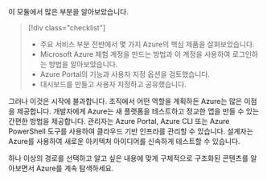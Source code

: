 이 모듈에서 많은 부분을 알아보았습니다. 

> [!div class="checklist"]
> * 주요 서비스 부분 전반에서 몇 가지 Azure의 핵심 제품을 살펴보았습니다.
> * Microsoft Azure 체험 계정을 만드는 방법과 이 계정을 사용하여 로그인하는 방법을 알아보았습니다. 
> * Azure Portal의 기능과 사용자 지정 옵션을 검토했습니다. 
> * 대시보드를 만들고 사용자 지정하고 공유했습니다.

그러나 이것은 시작에 불과합니다. 조직에서 어떤 역할을 계획하든 Azure는 많은 이점을 제공합니다. 개발자에게 Azure는 새 플랫폼을 테스트하고 정교한 앱을 만들 수 있는 간편한 방법을 제공합니다. 관리자는 Azure Portal, Azure CLI 또는 Azure PowerShell 도구를 사용하여 클라우드 기반 인프라를 관리할 수 있습니다. 설계자는 Azure를 사용하여 새로운 아키텍처 아이디어를 신속하게 테스트할 수 있습니다.

하나 이상의 경로를 선택하고 알고 싶은 내용에 맞게 구체적으로 구조화된 콘텐츠를 알아보면서 Azure를 계속 탐색하세요.